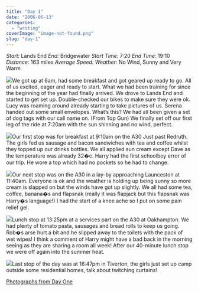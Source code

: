 ```yaml
---
title: "Day 1"
date: "2006-06-13"
categories: 
  - "writing"
coverImage: "image-not-found.png"
slug: "day-1"
---
```


_Start:_ Lands End _End:_ Bridgewater _Start Time:_ 7:20 _End Time:_ 19:10 _Distance:_ 163 miles _Average Speed:_ _Weather:_ No Wind, Sunny and Very Warm

[![](images/165620647_ece43adfe5_m.jpg)](http://flickr.com/photos/70011121@N00/165620647 "IMG_2222.JPG")We got up at 6am, had some breakfast and got geared up ready to go. All of us excited, eager and ready to start. What we had been training for since the beginning of the year had finally arrived. We drove to Lands End and started to get set up. Double-checked our bikes to make sure they were ok. Lucy was roaming around already starting to take pictures of us. Serena handed out some small envelopes. What’s this? We had all been given a set of dog tags with our call name on. (From Top Gun) We finally set off our first leg of the ride at 7:20am with the sun shinning and no wind, perfect.

[![](images/165645621_1baa88b513_m.jpg)](http://flickr.com/photos/70011121@N00/165645621 "IMG_2261.JPG")Our first stop was for breakfast at 9:10am on the A30 Just past Redruth. The girls fed us sausage and bacon sandwiches with tea and coffee whilst they topped up our drinks bottles. We all applied sun cream except Dave as the temperature was already 32�c. Harry had the first schoolboy error of our trip. He wore a top which had no pockets so he had to change.

[![](images/165667703_51f0156c25_m.jpg)](http://flickr.com/photos/70011121@N00/165667703 "IMG_2291.JPG")Our next stop was on the A30 in a lay-by approaching Launceston at 11:40am. Everyone is ok and the weather is holding up being sunny so more cream is slapped on but the winds have got up slightly. We all had some tea, coffee, banana�s and flapsnak (really it was flapjack but this flapsnak was Harry�s language!) I had the start of a knee ache so I put on some pain relief gel.

[![](images/165674050_c127d7a67c_m.jpg)](http://flickr.com/photos/70011121@N00/165674050 "IMG_2307.JPG")Lunch stop at 13:25pm at a services part on the A30 at Oakhampton. We had plenty of tomato pasta, sausages and bread rolls to keep us going. Rob�s arse hurt a bit and he slipped away to the toilets with the pack of wet wipes! I think a comment of Harry might have a bad back in the morning seeing as they are sharing a room all week! After our 40-minute lunch stop we were off again into the summer heat.

[![](images/165695370_3cf8a3c013_m.jpg)](http://flickr.com/photos/70011121@N00/165695370 "IMG_2332.JPG")Last stop of the day was at 16:47pm in Tiverton, the girls just set up camp outside some residential homes, talk about twitching curtains!

[Photographs from Day One](http://www.flickr.com/photos/funkylarma/tags/050606/)
